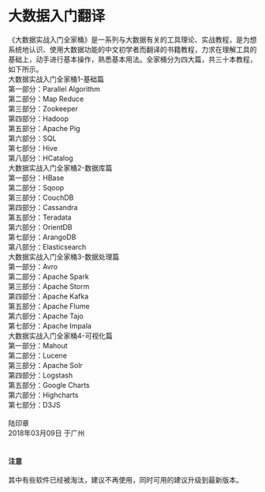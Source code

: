 # 大数据入门翻译

《大数据实战入门全家桶》是一系列与大数据有关的工具理论、实战教程，是为想系统地认识、使用大数据功能的中文初学者而翻译的书籍教程，力求在理解工具的基础上，动手进行基本操作，熟悉基本用法。全家桶分为四大篇，共三十本教程，如下所示。<br/>
大数据实战入门全家桶1-基础篇<br/>
第一部分：Parallel Algorithm<br/>
第二部分：Map Reduce<br/>
第三部分：Zookeeper<br/>
第四部分：Hadoop<br/>
第五部分：Apache Pig<br/>
第六部分：SQL<br/>
第七部分：Hive<br/>
第八部分：HCatalog<br/>
大数据实战入门全家桶2-数据库篇<br/>
第一部分：HBase<br/>
第二部分：Sqoop<br/>
第三部分：CouchDB<br/>
第四部分：Cassandra<br/>
第五部分：Teradata<br/>
第六部分：OrientDB<br/>
第七部分：ArangoDB<br/>
第八部分：Elasticsearch<br/>
大数据实战入门全家桶3-数据处理篇<br/>
第一部分：Avro<br/>
第二部分：Apache Spark<br/>
第三部分：Apache Storm<br/>
第四部分：Apache Kafka<br/>
第五部分：Apache Flume<br/>
第六部分：Apache Tajo<br/>
第七部分：Apache Impala<br/>
大数据实战入门全家桶4-可视化篇<br/>
第一部分：Mahout<br/>
第二部分：Lucene<br/>
第三部分：Apache Solr<br/>
第四部分：Logstash<br/>
第五部分：Google Charts<br/>
第六部分：Highcharts<br/>
第七部分：D3JS<br/>
<br/>
陆印章<br/>
2018年03月09日  于广州<br/>
<br/>
#### 注意
其中有些软件已经被淘汰，建议不再使用，同时可用的建议升级到最新版本。<br/>




